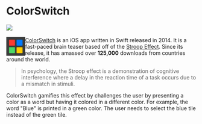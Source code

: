 # ColorSwitch

![](https://img.shields.io/badge/Version-3.3.0-blue)

<img align="left" width="50" height="50" src="icon.png">

[ColorSwitch](http://appstore.com/zacharyelia/colorswitch) is an iOS app written in Swift released in 2014. It is a fast-paced brain teaser based off of the [Stroop Effect](https://en.wikipedia.org/wiki/Stroop_effect). Since its release, it has amassed over **125,000** downloads from countries around the world.

> In psychology, the Stroop effect is a demonstration of cognitive interference where a delay in the reaction time of a task occurs due to a mismatch in stimuli.

ColorSwitch gamifies this effect by challenges the user by presenting a color as a word but having it colored in a different color. For example, the word "Blue" is printed in a green color. The user needs to select the blue tile instead of the green tile.




